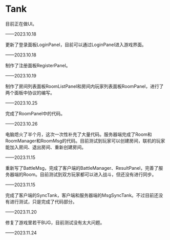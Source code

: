 # Tank

目前正在做UI。

——2023.10.18



更新了登录面板LoginPanel，目前可以通过LoginPanel进入游戏界面。

——2023.10.18



制作了注册面板RegisterPanel。

——2023.10.19



制作了房间列表面板RoomListPanel和房间内玩家列表面板RoomPanel，进行了两个面板中协议的编写。

——2023.10.25



完成了RoomPanel中的代码。

——2023.10.26



电脑熄火了半个月，这次一次性补充了大量代码。服务器端完成了Room和RoomManager和RoomMsg的代码。目前测试到玩家可以创建房间，联机的玩家能加入房间、退出房间、重新创建房间。

——2023.11.15



重新写了BattleMsg，完成了客户端的BattleManager、ResultPanel，完善了服务器端的Room。目前测试到双方玩家都可以进入战斗，但还没有进行同步。

——2023.11.15



完成了客户端的SyncTank，客户端和服务器端的MsgSyncTank。不过目前还没有进行测试，只是完成了代码部分。

——2023.11.20



修复了游戏里若干BUG，目前测试没有太大问题。

——2023.11.24
